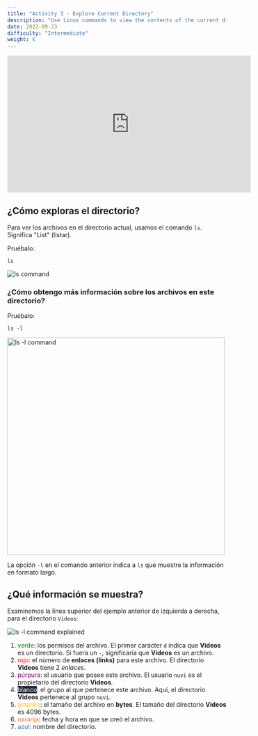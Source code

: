 ```yaml
---
title: "Activity 3 - Explore Current Directory"
description: "Use Linux commands to view the contents of the current directory"
date: 2022-09-23
difficulty: "Intermediate"
weight: 6
---
```


<p style="text-align: center;"><iframe width="560" height="315" src="https://www.youtube.com/embed/dSsed9cR9QI" frameborder="0" allow="accelerometer; autoplay; clipboard-write; encrypted-media; gyroscope; picture-in-picture" allowfullscreen></iframe></p>

## ¿Cómo exploras el directorio?

Para ver los archivos en el directorio actual, usamos el comando `ls`. Significa "List" (listar).

Pruébalo:

```
ls
```

![ls command](../images/03_ls-command.png?classes=border,shadow)

### ¿Cómo obtengo más información sobre los archivos en este directorio?

Pruébalo:

```
ls -l
```
<img src="../images/../images/03_ls-l.png" height="500" alt="ls -l command"/>

La opción `-l` en el comando anterior indica a `ls` que muestre la información en formato largo.

## ¿Qué información se muestra?

Examinemos la línea superior del ejemplo anterior de izquierda a derecha, para el directorio `Videos`:

![ls -l command explained](../images/03_ls-l-numbers.png?classes=border,shadow)

1. <span style="color:green">verde</span>: los permisos del archivo. El primer carácter `d` indica que **Videos** es un directorio. Si fuera un `-`, significaría que **Videos** es un archivo.
2. <span style="color:red">rojo</span>: el número de **enlaces (links)** para este archivo. El directorio **Videos** tiene 2 _enlaces_.
3. <span style="color:purple">púrpura</span>: el usuario que posee este archivo. El usuario `nuvi` es el propietario del directorio **Videos**.
4. <span style="color:white;background-color:#232b36">blanco</span>: el grupo al que pertenece este archivo. Aquí, el directorio **Videos** pertenece al grupo `nuvi`.
5. <span style="color:#ffc000">amarillo</span>: el tamaño del archivo en **bytes**. El tamaño del directorio **Videos** es 4096 bytes.
6. <span style="color:#ed7d31">naranja</span>: fecha y hora en que se creó el archivo.
7. <span style="color:#2e75b6">azul</span>: nombre del directorio.